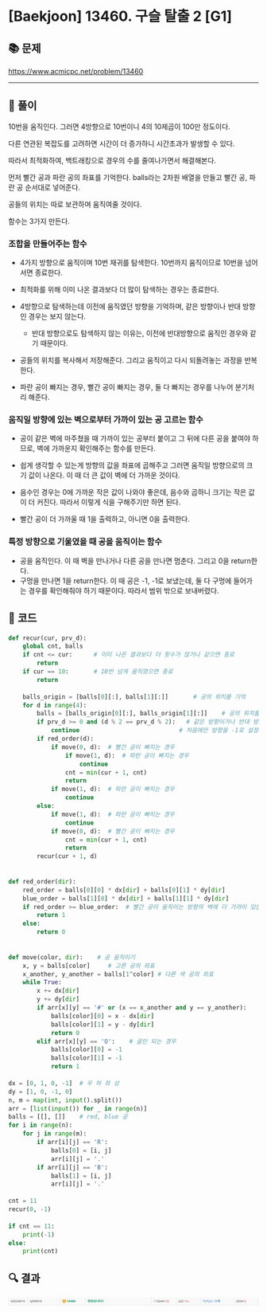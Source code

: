 # [Baekjoon] 13460. 구슬 탈출 2 [G1]

## 📚 문제

https://www.acmicpc.net/problem/13460

---

## 📖 풀이

10번을 움직인다. 그러면 4방향으로 10번이니 4의 10제곱이 100만 정도이다. 

다른 연관된 복잡도를 고려하면 시간이 더 증가하니 시간초과가 발생할 수 있다. 

따라서 최적화하여, 백트래킹으로 경우의 수를 줄여나가면서 해결해본다.



먼저 빨간 공과 파란 공의 좌표를 기억한다. balls라는 2차원 배열을 만들고 빨간 공, 파란 공 순서대로 넣어준다.

공들의 위치는 따로 보관하며 움직여줄 것이다.

함수는 3가지 만든다.

### 조합을 만들어주는 함수

- 4가지 방향으로 움직이며 10번 재귀를 탐색한다. 10번까지 움직이므로 10번을 넘어서면 종료한다.

- 최적화를 위해 이미 나온 결과보다 더 많이 탐색하는 경우는 종료한다.

- 4방향으로 탐색하는데 이전에 움직였던 방향을 기억하며, 같은 방향이나 반대 방향인 경우는 보지 않는다.

  - 반대 방향으로도 탐색하지 않는 이유는, 이전에 반대방향으로 움직인 경우와 같기 때문이다.

- 공들의 위치를 복사해서 저장해준다. 그리고 움직이고 다시 되돌려놓는 과정을 반복한다.

- 파란 공이 빠지는 경우, 빨간 공이 빠지는 경우, 둘 다 빠지는 경우를 나누어 분기처리 해준다.

  

### 움직일 방향에 있는 벽으로부터 가까이 있는 공 고르는 함수

- 공이 같은 벽에 마주쳤을 때 가까이 있는 공부터 붙이고 그 뒤에 다른 공을 붙여야 하므로, 벽에 가까운지 확인해주는 함수를 만든다.

- 쉽게 생각할 수 있는게 방향의 값을 좌표에 곱해주고 그러면 움직일 방향으로의 크기 값이 나온다. 이 때 더 큰 값이 벽에 더 가까운 것이다.

- 음수인 경우는 0에 가까운 작은 값이 나와야 좋은데, 음수와 곱하니 크기는 작은 값이 더 커진다. 따라서 이렇게 식을 구해주기만 하면 된다.

- 빨간 공이 더 가까울 때 1을 출력하고, 아니면 0을 출력한다.

  

### 특정 방향으로 기울였을 때 공을 움직이는 함수

- 공을 움직인다. 이 때 벽을 만나거나 다른 공을 만나면 멈춘다. 그리고 0을 return한다.
- 구멍을 만나면 1을 return한다. 이 때 공은 -1, -1로 보냈는데, 둘 다 구멍에 들어가는 경우를 확인해줘야 하기 때문이다. 따라서 범위 밖으로 보내버렸다.



## 📒 코드

```python
def recur(cur, prv_d):
    global cnt, balls
    if cnt <= cur:      # 이미 나온 결과보다 더 횟수가 많거나 같으면 종료
        return
    if cur == 10:       # 10번 넘게 움직였으면 종료
        return

    balls_origin = [balls[0][:], balls[1][:]]       # 공의 위치를 기억
    for d in range(4):
        balls = [balls_origin[0][:], balls_origin[1][:]]    # 공의 위치를 움직였으니 원상복구
        if prv_d >= 0 and (d % 2 == prv_d % 2):   # 같은 방향이거나 반대 방향인 경우는 보지 않는다.
            continue                            # 처음에만 방향을 -1로 설정해 모든 방향을 확인하도록 한다.
        if red_order(d):
            if move(0, d):  # 빨간 공이 빠지는 경우
                if move(1, d):  # 파란 공이 빠지는 경우
                    continue
                cnt = min(cur + 1, cnt)
                return
            if move(1, d):  # 파란 공이 빠지는 경우
                continue
        else:
            if move(1, d):  # 파란 공이 빠지는 경우
                continue
            if move(0, d):  # 빨간 공이 빠지는 경우
                cnt = min(cur + 1, cnt)
                return
        recur(cur + 1, d)
    

def red_order(dir):
    red_order = balls[0][0] * dx[dir] + balls[0][1] * dy[dir]
    blue_order = balls[1][0] * dx[dir] + balls[1][1] * dy[dir]
    if red_order >= blue_order:  # 빨간 공이 움직이는 방향의 벽에 더 가까이 있는 경우
        return 1
    else:
        return 0


def move(color, dir):    # 공 움직이기
    x, y = balls[color]     # 고른 공의 좌표
    x_another, y_another = balls[1^color] # 다른 색 공의 좌표
    while True:
        x += dx[dir]
        y += dy[dir]
        if arr[x][y] == '#' or (x == x_another and y == y_another):      # 벽을 만나는 경우 or 다른 색 공을 만난 경우
            balls[color][0] = x - dx[dir]
            balls[color][1] = y - dy[dir]
            return 0
        elif arr[x][y] == 'O':    # 골인 되는 경우
            balls[color][0] = -1
            balls[color][1] = -1
            return 1

dx = [0, 1, 0, -1]  # 우 하 좌 상
dy = [1, 0, -1, 0]
n, m = map(int, input().split())
arr = [list(input()) for _ in range(n)]
balls = [[], []]    # red, blue 공
for i in range(n):
    for j in range(m):
        if arr[i][j] == 'R':
            balls[0] = [i, j]
            arr[i][j] = '.'
        if arr[i][j] == 'B':
            balls[1] = [i, j]
            arr[i][j] = '.'

cnt = 11
recur(0, -1)

if cnt == 11:
    print(-1)
else:
    print(cnt)
```

## 🔍 결과

![image-20220415220125108](README.assets/image-20220415220125108.png)

